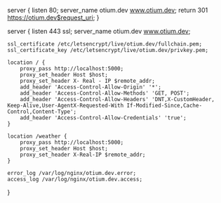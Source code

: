 server {
listen 80;
server_name otium.dev www.otium.dev;
return 301 https://otium.dev$request_uri;
}

server {
listen 443 ssl;
server_name otium.dev www.otium.dev;

    ssl_certificate /etc/letsencrypt/live/otium.dev/fullchain.pem;
    ssl_certificate_key /etc/letsencrypt/live/otium.dev/privkey.pem;

    location / {
        proxy_pass http://localhost:5000;
        proxy_set_header Host $host;
        proxy_set_header X- Real - IP $remote_addr;
        add_header 'Access-Control-Allow-Origin' '*';
        add_header 'Access-Control-Allow-Methods' 'GET, POST';
        add_header 'Access-Control-Allow-Headers' 'DNT,X-CustomHeader, Keep-Alive,User-AgentX-Requested-With If-Modified-Since,Cache-Control,Content-Type';
        add_header 'Access-Control-Allow-Credentials' 'true';
    }

    location /weather {
        proxy_pass http://localhost:5000;
        proxy_set_header Host $host;
        proxy_set_header X-Real-IP $remote_addr;
    }

    error_log /var/log/nginx/otium.dev.error;
    access_log /var/log/nginx/otium.dev.access;

}
